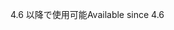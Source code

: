 <span data-ttu-id="7196f-101">4.6 以降で使用可能</span><span class="sxs-lookup"><span data-stu-id="7196f-101">Available since 4.6</span></span>